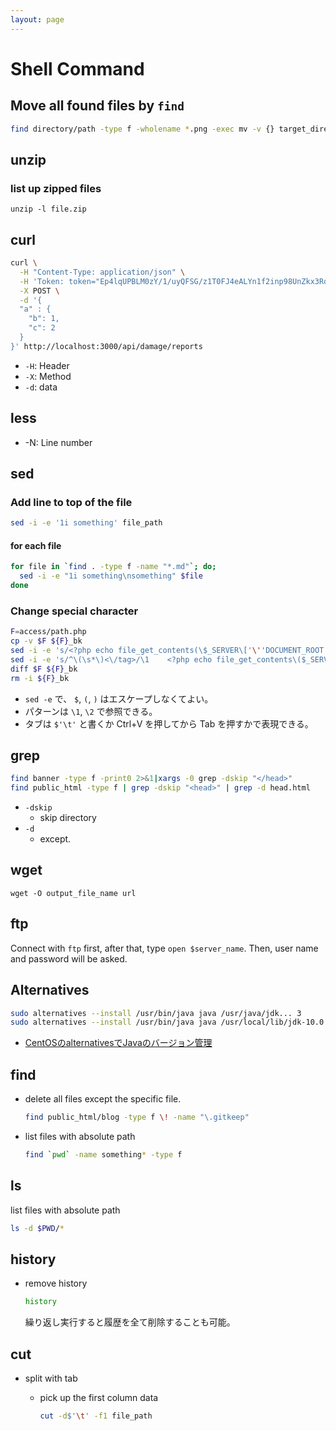 ```yaml
---
layout: page
---
```


# Shell Command

## Move all found files by `find` 

```zsh
find directory/path -type f -wholename *.png -exec mv -v {} target_directory \;
```

## unzip

### list up zipped files

```
unzip -l file.zip
```

## curl

```sh
curl \
  -H "Content-Type: application/json" \
  -H 'Token: token="Ep4lqUPBLM0zY/1/uyQFSG/z1T0FJ4eALYn1f2inp98UnZkx3RqqKg=="' \
  -X POST \
  -d '{
  "a" : {
    "b": 1,
    "c": 2
  }
}' http://localhost:3000/api/damage/reports
```

* `-H`: Header
* `-X`: Method
* `-d`: data

## less

* -N: Line number

## sed

### Add line to top of the file

```sh
sed -i -e '1i something' file_path
```

#### for each file

```sh
for file in `find . -type f -name "*.md"`; do;
  sed -i -e "1i something\nsomething" $file
done
```

### Change special character

```sh
F=access/path.php
cp -v $F ${F}_bk
sed -i -e 's/<?php echo file_get_contents(\$_SERVER\['\''DOCUMENT_ROOT'\''\]\.'\''\/file\/path.html'\''); ?>//g' $F
sed -i -e 's/^\(\s*\)<\/tag>/\1    <?php echo file_get_contents\($_SERVER['\''DOCUMENT_ROOT'\''].'\''\/file\/path.html'\''\); ?>\n\1<\/tag>/g' $F
diff $F ${F}_bk
rm -i ${F}_bk
```

* `sed -e` で、 `$`, `(`, `)` はエスケープしなくてよい。
* パターンは `\1`, `\2` で参照できる。
* タブは `$'\t'` と書くか Ctrl+V を押してから Tab を押すかで表現できる。


## grep

```sh
find banner -type f -print0 2>&1|xargs -0 grep -dskip "</head>"
find public_html -type f | grep -dskip "<head>" | grep -d head.html
```

* `-dskip`
    * skip directory
* `-d`
    * except.


## wget

```
wget -O output_file_name url
```

## ftp

Connect with `ftp` first, after that, type `open $server_name`.
Then, user name and password will be asked.


## Alternatives

```sh
sudo alternatives --install /usr/bin/java java /usr/java/jdk... 3
sudo alternatives --install /usr/bin/java java /usr/local/lib/jdk-10.0.2/bin/java 4
```

* [CentOSのalternativesでJavaのバージョン管理](https://www.task-notes.com/entry/20150530/1432954800)

## find

* delete all files except the specific file.
    ```sh
    find public_html/blog -type f \! -name "\.gitkeep"
    ```
* list files with absolute path
    ```sh
    find `pwd` -name something* -type f 
    ```

## ls

list files with absolute path

```sh
ls -d $PWD/*
```

## history

* remove history
    ```sh
    history
    ```
    繰り返し実行すると履歴を全て削除することも可能。 

## cut

* split with tab
    * pick up the first column data
    
        ```sh
        cut -d$'\t' -f1 file_path
        ```

